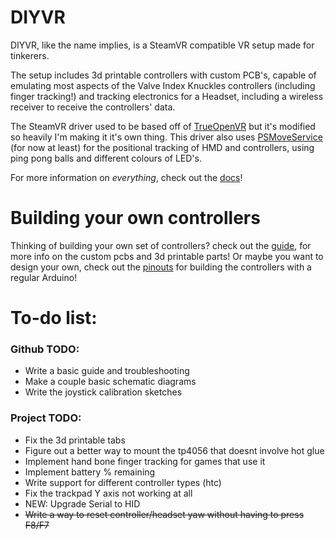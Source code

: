 # DIYVR
DIYVR, like the name implies, is a SteamVR compatible VR setup made for tinkerers. 

The setup includes 3d printable controllers with custom PCB's, capable of emulating most aspects of the Valve Index Knuckles controllers (including finger tracking!) and tracking electronics for a Headset, including a wireless receiver to receive the controllers' data.

The SteamVR driver used to be based off of [TrueOpenVR](https://github.com/TrueOpenVR) but it's modified so heavily I'm making it it's own thing.
This driver also uses [PSMoveService](https://github.com/psmoveservice/PSMoveService) (for now at least) for the positional tracking of HMD and controllers, using ping pong balls and different colours of LED's.

For more information on *everything*, check out the [docs](docs/Docsindex.md)!

# Building your own controllers
Thinking of building your own set of controllers? check out the [guide](docs/DocsIndex.md#controllers), for more info on the custom pcbs and 3d printable parts!
Or maybe you want to design your own, check out the [pinouts](docs/img/Pinouts.png) for building the controllers with a regular Arduino!

# To-do list:

### Github TODO:
- Write a basic guide and troubleshooting
- Make a couple basic schematic diagrams
- Write the joystick calibration sketches

### Project TODO:
- Fix the 3d printable tabs
- Figure out a better way to mount the tp4056 that doesnt involve hot glue
- Implement hand bone finger tracking for games that use it
- Implement battery % remaining
- Write support for different controller types (htc)
- Fix the trackpad Y axis not working at all
- NEW: Upgrade Serial to HID
- ~~Write a way to reset controller/headset yaw without having to press F8/F7~~
